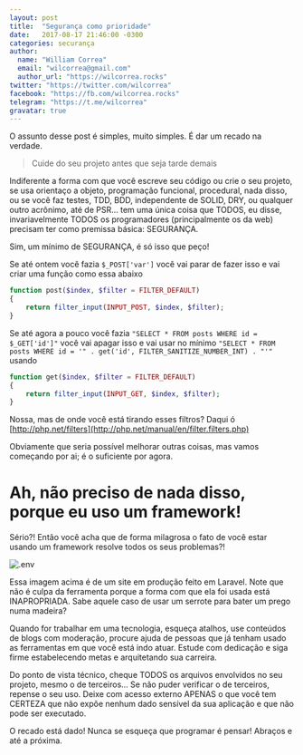 ```yaml
---
layout: post
title:  "Segurança como prioridade"
date:   2017-08-17 21:46:00 -0300
categories: securança
author: 
  name: "William Correa"
  email: "wilcorrea@gmail.com"
  author_url: "https://wilcorrea.rocks"
twitter: "https://twitter.com/wilcorrea"
facebook: "https://fb.com/wilcorrea.rocks"
telegram: "https://t.me/wilcorrea"
gravatar: true
---
```

O assunto desse post é simples, muito simples. É dar um recado na verdade.

> Cuide do seu projeto antes que seja tarde demais

Indiferente a forma com que você escreve seu código ou crie o seu projeto, se usa orientaço a objeto, programação funcional, procedural, nada disso, ou se você faz testes, TDD, BDD, independente de SOLID, DRY, ou qualquer outro acrônimo, até de PSR... tem uma única coisa que TODOS, eu disse, invariavelmente TODOS os programadores (principalmente os da web) precisam ter como premissa básica: SEGURANÇA.

Sim, um mínimo de SEGURANÇA, é só isso que peço!

Se até ontem você fazia `$_POST['var']` você vai parar de fazer isso e vai criar uma função como essa abaixo
```php
function post($index, $filter = FILTER_DEFAULT)
{
    return filter_input(INPUT_POST, $index, $filter);
}
```

Se até agora a pouco você fazia `"SELECT * FROM posts WHERE id = $_GET['id']"` você vai apagar isso e vai usar no mínimo `"SELECT * FROM posts WHERE id = '" . get('id', FILTER_SANITIZE_NUMBER_INT) . "'"` usando
```php
function get($index, $filter = FILTER_DEFAULT)
{
    return filter_input(INPUT_GET, $index, $filter);
}
```

Nossa, mas de onde você está tirando esses filtros? Daqui ó [http://php.net/filters](http://php.net/manual/en/filter.filters.php)

Obviamente que seria possível melhorar outras coisas, mas vamos começando por ai; é o suficiente por agora.

# Ah, não preciso de nada disso, porque eu uso um framework!

Sério?! Então você acha que de forma milagrosa o fato de você estar usando um framework resolve todos os seus problemas?!

![.env](https://snag.gy/r4aBiE.jpg)

Essa imagem acima é de um site em produção feito em Laravel. Note que não é culpa da ferramenta porque a forma com que ela foi usada está INAPROPRIADA. Sabe aquele caso de usar um serrote para bater um prego numa madeira?

Quando for trabalhar em uma tecnologia, esqueça atalhos, use conteúdos de blogs com moderação, procure ajuda de pessoas que já tenham usado as ferramentas em que você está indo atuar. Estude com dedicação e siga firme estabelecendo metas e arquitetando sua carreira.

Do ponto de vista técnico, cheque TODOS os arquivos envolvidos no seu projeto, mesmo o de terceiros... Se não puder verificar o de terceiros, repense o seu uso. Deixe com acesso externo APENAS o que você tem CERTEZA que não expôe nenhum dado sensível da sua aplicação e que não pode ser executado.

O recado está dado! Nunca se esqueça que programar é pensar! Abraços e até a próxima.
